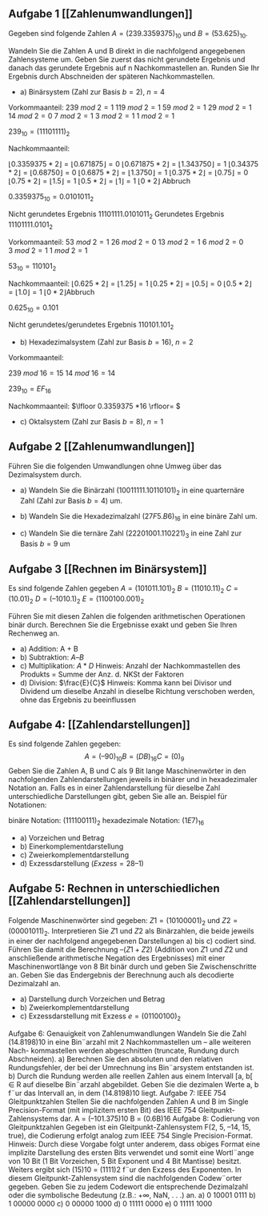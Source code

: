 ## Aufgabe 1 [[Zahlenumwandlungen]] 

Gegeben sind folgende Zahlen $A=(239.3359375)_{10}$ und $B = (53.625)_{10}$.

Wandeln Sie die Zahlen A und B direkt in die nachfolgend angegebenen Zahlensysteme um. Geben Sie zuerst das nicht gerundete Ergebnis und danach das gerundete Ergebnis auf n Nachkommastellen an. Runden Sie Ihr Ergebnis durch Abschneiden der späteren Nachkommastellen.

- a) Binärsystem (Zahl zur Basis $b = 2$), $n = 4$

Vorkommaanteil:
$239 ~mod~ 2 = 1$
$119 ~mod ~2 = 1$
$59 ~mo d~ 2 = 1$
$29 ~mo d~ 2=1$
$14 ~mo d~2=0$
$7 ~mo d~2=1$
$3 ~mo d~2=1$
$1 ~mo d~2=1$

$239_{10} = (11101111)_{2}$

Nachkommaanteil:

$\lfloor 0.3359375 * 2  \rfloor = \lfloor 0.671875 \rfloor = 0$
$\lfloor 0.671875 *2 \rfloor = \lfloor 1.343750 \rfloor = 1$
$\lfloor 0.34375 *2 \rfloor = \lfloor 0.68750 \rfloor = 0$
$\lfloor 0.6875*2 \rfloor = \lfloor 1.3750 \rfloor = 1$
$\lfloor 0.375*2 \rfloor = \lfloor 0.75 \rfloor = 0$
$\lfloor 0.75*2 \rfloor = \lfloor 1.5 \rfloor = 1$
$\lfloor 0.5*2 \rfloor = \lfloor 1 \rfloor = 1$
$\lfloor 0*2 \rfloor$ Abbruch

$0.3359375_{10}=0.0101011_{2}$

Nicht gerundetes Ergebnis $11101111.0101011_{2}$
Gerundetes Ergebnis $11101111.0101_{2}$

Vorkommaanteil:
$53 ~mo d~2=1$
$26 ~mo d~2=0$
$13 ~mo d~2=1$
$6 ~mo d~2=0$
$3 ~mo d~2=1$
$1 ~mo d~2 = 1$

$53_{10}=110101_{2}$

Nachkommaanteil:
$\lfloor 0.625*2 \rfloor = \lfloor 1.25 \rfloor = 1$
$\lfloor 0.25 * 2 \rfloor = \lfloor 0.5 \rfloor=0$
$\lfloor 0.5*2 \rfloor = \lfloor 1.0 \rfloor=1$
$\lfloor 0*2 \rfloor$Abbruch

$0.625_{10}=0.101$

Nicht gerundetes/gerundetes Ergebnis $110101.101_{2}$

- b) Hexadezimalsystem (Zahl zur Basis $b = 16$), $n = 2$

Vorkommaanteil:

$239 ~mod~ 16 = 15$
$14 ~mod~16=14$

$239_{10}=EF_{16}$

Nachkommaanteil:
$\lfloor 0.3359375 *16 \rfloor= $

- c) Oktalsystem (Zahl zur Basis $b = 8$), $n = 1$

## Aufgabe 2 [[Zahlenumwandlungen]]

Führen Sie die folgenden Umwandlungen ohne Umweg über das Dezimalsystem durch.

- a)  Wandeln Sie die Binärzahl $(1001 1111.1011 0101)_{2}$ in eine quarternäre Zahl (Zahl zur Basis $b = 4$) um.

- b) Wandeln Sie die Hexadezimalzahl $(27F5.B6)_{16}$ in eine binäre Zahl um.

- c) Wandeln Sie die ternäre Zahl $(22201001.110221)_{3}$ in eine Zahl zur Basis $b = 9$ um

## Aufgabe 3 [[Rechnen im Binärsystem]]
Es sind folgende Zahlen gegeben
$A = (101011.101)_{2}$
$B = (11010.11)_{2}$
$C = (10.01)_{2}$
$D = (–1010.1)_{2}$
$E = (1100100.001)_{2}$

Führen Sie mit diesen Zahlen die folgenden arithmetischen Operationen binär durch. 
Berechnen Sie die Ergebnisse exakt und geben Sie Ihren Rechenweg an.

- a) Addition: A + B
- b) Subtraktion: $A – B$
- c) Multiplikation: $A*D$
	Hinweis: Anzahl der Nachkommastellen des Produkts = Summe der Anz. d. NKSt der Faktoren
- d) Division: $\frac{E}{C}$
	Hinweis: Komma kann bei Divisor und Dividend um dieselbe Anzahl in dieselbe Richtung verschoben werden, ohne das Ergebnis zu beeinflussen


## Aufgabe 4: [[Zahlendarstellungen]]
Es sind folgende Zahlen gegeben:
$$A = (–90)_{10}
B = (DB)_{16}
C = (0)_{9}$$
Geben Sie die Zahlen A, B und C als 9 Bit lange Maschinenwörter in den nachfolgenden Zahlendarstellungen jeweils in binärer und in hexadezimaler Notation an. Falls es in einer Zahlendarstellung für dieselbe Zahl unterschiedliche Darstellungen gibt, geben Sie alle an.
Beispiel für Notationen:

binäre Notation: $(1 1110 0111)_2$
hexadezimale Notation: $(1E7)_{16}$

- a) Vorzeichen und Betrag
- b) Einerkomplementdarstellung
- c) Zweierkomplementdarstellung
- d) Exzessdarstellung ($Exzess = 28 – 1$)
## Aufgabe 5: Rechnen in unterschiedlichen [[Zahlendarstellungen]]
Folgende Maschinenwörter sind gegeben: $Z1 = (10100001)_{2}$ und $Z2 = (00001011)_{2}$.
Interpretieren Sie $Z1$ und $Z2$ als Binärzahlen, die beide jeweils in einer der nachfolgend angegebenen Darstellungen a) bis c) codiert sind. Führen Sie damit die Berechnung
$–(Z1 + Z2)$ (Addition von $Z1$ und $Z2$ und anschließende arithmetische Negation des Ergebnisses)
mit einer Maschinenwortlänge von 8 Bit binär durch und geben Sie Zwischenschritte an. Geben Sie
das Endergebnis der Berechnung auch als decodierte Dezimalzahl an.

- a) Darstellung durch Vorzeichen und Betrag
- b) Zweierkomplementdarstellung
- c) Exzessdarstellung mit Exzess $e = (01100100)_{2}$


Aufgabe 6: Genauigkeit von Zahlenumwandlungen
Wandeln Sie die Zahl (14.8198)10 in eine Bin¨arzahl mit 2 Nachkommastellen um – alle weiteren Nach-
kommastellen werden abgeschnitten (truncate, Rundung durch Abschneiden).
a) Berechnen Sie den absoluten und den relativen Rundungsfehler, der bei der Umrechnung ins
Bin¨arsystem entstanden ist.
b) Durch die Rundung werden alle reellen Zahlen aus einem Intervall [a, b[ ∈ R auf dieselbe Bin¨arzahl
abgebildet. Geben Sie die dezimalen Werte a, b f¨ur das Intervall an, in dem (14.8198)10 liegt.
Aufgabe 7: IEEE 754 Gleitpunktzahlen
Stellen Sie die nachfolgenden Zahlen A und B im Single Precision-Format (mit implizitem ersten Bit) des
IEEE 754 Gleitpunkt-Zahlensystems dar.
A = (–101.375)10 B = (0.6B)16
Aufgabe 8: Codierung von Gleitpunktzahlen
Gegeben ist ein Gleitpunkt-Zahlensystem F(2, 5, –14, 15, true), die Codierung erfolgt analog zum IEEE
754 Single Precision-Format.
Hinweis: Durch diese Vorgabe folgt unter anderem, dass obiges Format eine implizite Darstellung des
ersten Bits verwendet und somit eine Wortl¨ange von 10 Bit (1 Bit Vorzeichen, 5 Bit Exponent und 4 Bit
Mantisse) besitzt. Weiters ergibt sich (15)10 = (1111)2 f¨ur den Exzess des Exponenten.
In diesem Gleitpunkt-Zahlensystem sind die nachfolgenden Codew¨orter gegeben. Geben Sie zu jedem
Codewort die entsprechende Dezimalzahl oder die symbolische Bedeutung (z.B.: +∞, NaN, . . .) an.
a) 0 10001 0111
b) 1 00000 0000
c) 0 00000 1000
d) 0 11111 0000
e) 0 11111 1000